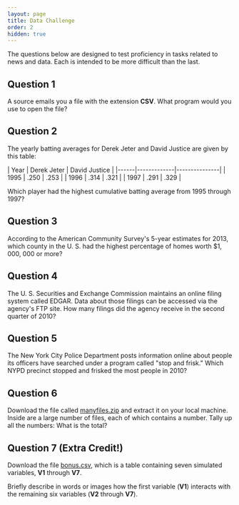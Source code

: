 ```yaml
---
layout: page
title: Data Challenge
order: 2
hidden: true
---
```

The questions below are designed to test proficiency in tasks related to news and data. Each is intended to be more difficult than the last.

## Question 1

A source emails you a file with the extension **CSV**. What program would you use to open the file?

## Question 2

The yearly batting averages for Derek Jeter and David Justice are given by this table:

<div class="table-responsive">
| Year | Derek Jeter | David Justice |
|------|-------------|---------------|
| 1995 | .250        | .253          |
| 1996 | .314        | .321          |
| 1997 | .291        | .329          |
</div>

Which player had the highest cumulative batting average from 1995 through 1997?

## Question 3

According to the American Community Survey's 5-year estimates for 2013, which county in the U. S. had the highest percentage of homes worth $1, 000, 000 or more?

## Question 4

The U. S. Securities and Exchange Commission maintains an online filing system called EDGAR. Data about those filings can be accessed via the agency's FTP site. How many filings did the agency receive in the second quarter of 2010?

## Question 5

The New York City Police Department posts information online about people its officers have searched under a program called "stop and frisk." Which NYPD precinct stopped and frisked the most people in 2010?

## Question 6

Download the file called [manyfiles.zip](/data/manyfiles.zip) and extract it on your local machine. Inside are a large number of files, each of which contains a number. Tally up all the numbers: What is the total?

## Question 7 (Extra Credit!)

Download the file [bonus.csv](/data/bonus.csv), which is a table containing seven simulated variables, **V1** through **V7**.

Briefly describe in words or images how the first variable (**V1**) interacts with the remaining six variables (**V2** through **V7**).
